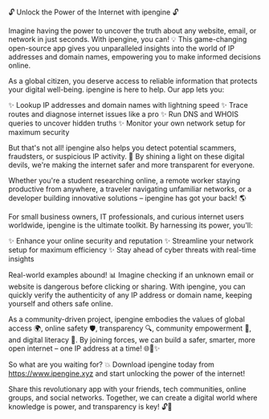 🔓 Unlock the Power of the Internet with ipengine 🔓

Imagine having the power to uncover the truth about any website, email, or network in just seconds. With ipengine, you can! 💡 This game-changing open-source app gives you unparalleled insights into the world of IP addresses and domain names, empowering you to make informed decisions online.

As a global citizen, you deserve access to reliable information that protects your digital well-being. ipengine is here to help. Our app lets you:

✨ Lookup IP addresses and domain names with lightning speed
✨ Trace routes and diagnose internet issues like a pro
✨ Run DNS and WHOIS queries to uncover hidden truths
✨ Monitor your own network setup for maximum security

But that's not all! ipengine also helps you detect potential scammers, fraudsters, or suspicious IP activity. 🚫 By shining a light on these digital devils, we're making the internet safer and more transparent for everyone.

Whether you're a student researching online, a remote worker staying productive from anywhere, a traveler navigating unfamiliar networks, or a developer building innovative solutions – ipengine has got your back! 🌎

For small business owners, IT professionals, and curious internet users worldwide, ipengine is the ultimate toolkit. By harnessing its power, you'll:

✨ Enhance your online security and reputation
✨ Streamline your network setup for maximum efficiency
✨ Stay ahead of cyber threats with real-time insights

Real-world examples abound! 📊 Imagine checking if an unknown email or website is dangerous before clicking or sharing. With ipengine, you can quickly verify the authenticity of any IP address or domain name, keeping yourself and others safe online.

As a community-driven project, ipengine embodies the values of global access 🌍, online safety 🛡️, transparency 🔍, community empowerment 👥, and digital literacy 📡. By joining forces, we can build a safer, smarter, more open internet – one IP address at a time! 🌐🚀✨

So what are you waiting for? 💥 Download ipengine today from https://www.ipengine.xyz and start unlocking the power of the internet!

Share this revolutionary app with your friends, tech communities, online groups, and social networks. Together, we can create a digital world where knowledge is power, and transparency is key! 🔓💪